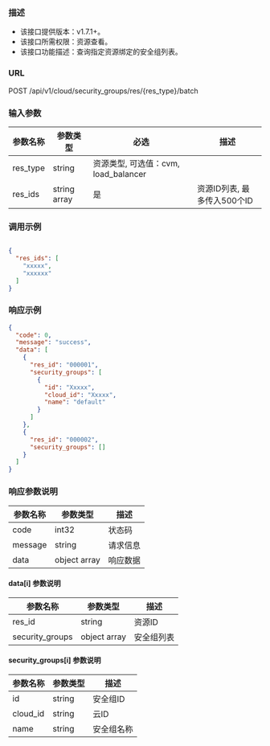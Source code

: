 ### 描述

- 该接口提供版本：v1.7.1+。
- 该接口所需权限：资源查看。
- 该接口功能描述：查询指定资源绑定的安全组列表。

### URL

POST /api/v1/cloud/security_groups/res/{res_type}/batch

### 输入参数

| 参数名称     | 参数类型         | 必选                           | 描述                 |
|----------|--------------|------------------------------|--------------------|
| res_type | string       | 资源类型, 可选值：cvm, load_balancer |
| res_ids  | string array | 是                            | 资源ID列表, 最多传入500个ID |


###  调用示例

```json

{
  "res_ids": [
    "xxxxx",
    "xxxxxx"
  ]
}
```
### 响应示例
```json
{
  "code": 0,
  "message": "success",
  "data": [
    {
      "res_id": "000001",
      "security_groups": [
        {
          "id": "Xxxxx",
          "cloud_id": "Xxxxx",
          "name": "default"
        }
      ]
    },
    {
      "res_id": "000002",
      "security_groups": []
    }
  ]
}
```
### 响应参数说明

| 参数名称    | 参数类型         | 描述   |
|---------|--------------|------|
| code    | int32        | 状态码  |
| message | string       | 请求信息 |
| data    | object array | 响应数据 |

#### data[i] 参数说明

| 参数名称            | 参数类型         | 描述    |
|-----------------|--------------|-------|
| res_id          | string       | 资源ID  |
| security_groups | object array | 安全组列表 |

#### security_groups[i] 参数说明

| 参数名称     | 参数类型   | 描述    |
|----------|--------|-------|
| id       | string | 安全组ID |
| cloud_id | string | 云ID   |
| name     | string | 安全组名称 |
